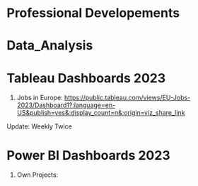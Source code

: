 # Professional Developements

# Data_Analysis

# Tableau Dashboards 2023
1) Jobs in Europe: https://public.tableau.com/views/EU-Jobs-2023/Dashboard1?:language=en-US&publish=yes&:display_count=n&:origin=viz_share_link

Update: Weekly Twice

# Power BI Dashboards 2023
1) Own Projects: 
